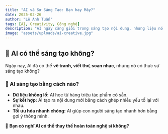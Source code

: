 ```yaml
---
title: "AI và Sự Sáng Tạo: Bạn hay Máy?"
date: 2025-02-26
author: "Lê Anh Tuấn"
tags: [AI, Creativity, Công nghệ]
description: "AI ngày càng giỏi trong sáng tạo nội dung, nhưng liệu nó có thể thay thế con người không?"
image: "assets/uploads/ai-creative.jpg"
---
```


## 🤖 AI có thể sáng tạo không?

Ngày nay, AI đã có thể **vẽ tranh, viết thơ, soạn nhạc**, nhưng nó có thực sự sáng tạo không?

### 🔹 AI sáng tạo bằng cách nào?
- **Dữ liệu khổng lồ:** AI học từ hàng triệu tác phẩm có sẵn.
- **Sự kết hợp:** AI tạo ra nội dung mới bằng cách ghép nhiều yếu tố lại với nhau.
- **Tối ưu hóa nhanh chóng:** AI giúp con người sáng tạo nhanh hơn bằng gợi ý thông minh.

📌 **Bạn có nghĩ AI có thể thay thế hoàn toàn nghệ sĩ không?**